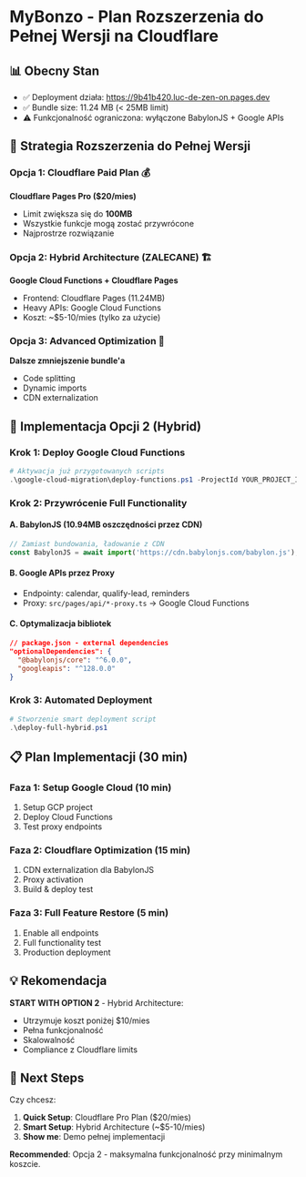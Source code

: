 # MyBonzo - Plan Rozszerzenia do Pełnej Wersji na Cloudflare

## 📊 Obecny Stan
- ✅ Deployment działa: https://9b41b420.luc-de-zen-on.pages.dev
- ✅ Bundle size: 11.24 MB (< 25MB limit)
- ⚠️  Funkcjonalność ograniczona: wyłączone BabylonJS + Google APIs

## 🎯 Strategia Rozszerzenia do Pełnej Wersji

### Opcja 1: Cloudflare Paid Plan 💰
**Cloudflare Pages Pro ($20/mies)**
- Limit zwiększa się do **100MB**
- Wszystkie funkcje mogą zostać przywrócone
- Najprostrze rozwiązanie

### Opcja 2: Hybrid Architecture (ZALECANE) 🏗️
**Google Cloud Functions + Cloudflare Pages**
- Frontend: Cloudflare Pages (11.24MB)
- Heavy APIs: Google Cloud Functions
- Koszt: ~$5-10/mies (tylko za użycie)

### Opcja 3: Advanced Optimization 🔧
**Dalsze zmniejszenie bundle'a**
- Code splitting
- Dynamic imports
- CDN externalization

## 🚀 Implementacja Opcji 2 (Hybrid)

### Krok 1: Deploy Google Cloud Functions

```powershell
# Aktywacja już przygotowanych scripts
.\google-cloud-migration\deploy-functions.ps1 -ProjectId YOUR_PROJECT_ID
```

### Krok 2: Przywrócenie Full Functionality

#### A. BabylonJS (10.94MB oszczędności przez CDN)
```javascript
// Zamiast bundowania, ładowanie z CDN
const BabylonJS = await import('https://cdn.babylonjs.com/babylon.js');
```

#### B. Google APIs przez Proxy
- Endpointy: calendar, qualify-lead, reminders
- Proxy: `src/pages/api/*-proxy.ts` → Google Cloud Functions

#### C. Optymalizacja bibliotek
```json
// package.json - external dependencies
"optionalDependencies": {
  "@babylonjs/core": "^6.0.0",
  "googleapis": "^128.0.0"
}
```

### Krok 3: Automated Deployment

```powershell
# Stworzenie smart deployment script
.\deploy-full-hybrid.ps1
```

## 📋 Plan Implementacji (30 min)

### Faza 1: Setup Google Cloud (10 min)
1. Setup GCP project
2. Deploy Cloud Functions
3. Test proxy endpoints

### Faza 2: Cloudflare Optimization (15 min)
1. CDN externalization dla BabylonJS
2. Proxy activation
3. Build & deploy test

### Faza 3: Full Feature Restore (5 min)
1. Enable all endpoints
2. Full functionality test
3. Production deployment

## 💡 Rekomendacja

**START WITH OPTION 2** - Hybrid Architecture:
- Utrzymuje koszt poniżej $10/mies
- Pełna funkcjonalność
- Skalowalność
- Compliance z Cloudflare limits

## 🎯 Next Steps

Czy chcesz:
1. **Quick Setup**: Cloudflare Pro Plan ($20/mies)
2. **Smart Setup**: Hybrid Architecture (~$5-10/mies) 
3. **Show me**: Demo pełnej implementacji

**Recommended**: Opcja 2 - maksymalna funkcjonalność przy minimalnym koszcie.